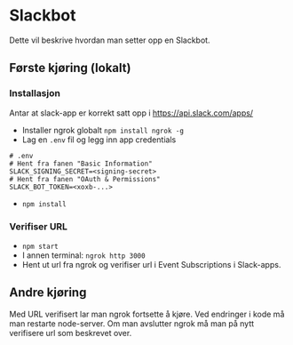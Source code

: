 # Slackbot

Dette vil beskrive hvordan man setter opp en Slackbot.

## Første kjøring (lokalt)

### Installasjon

Antar at slack-app er korrekt satt opp i https://api.slack.com/apps/

- Installer ngrok globalt `npm install ngrok -g`
- Lag en `.env` fil og legg inn app credentials

```
# .env
# Hent fra fanen "Basic Information"
SLACK_SIGNING_SECRET=<signing-secret>
# Hent fra fanen "OAuth & Permissions"
SLACK_BOT_TOKEN=<xoxb-...>
```

- `npm install`

### Verifiser URL

- `npm start`
- I annen terminal:
  `ngrok http 3000`
- Hent ut url fra ngrok og verifiser url i Event Subscriptions i Slack-apps.

## Andre kjøring

Med URL verifisert lar man ngrok fortsette å kjøre. Ved endringer i kode må man restarte node-server. Om man avslutter ngrok må man på nytt verifisere url som beskrevet over.
